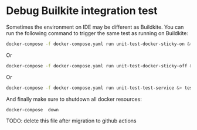 # Debug Builkite integration test
Sometimes the environment on IDE may be different as Buildkite.
You can run the following command to trigger the same test as running on Buildkite:

```bash
docker-compose -f docker-compose.yaml run unit-test-docker-sticky-on &> test.log
```
Or
```bash
docker-compose -f docker-compose.yaml run unit-test-docker-sticky-off &> test.log
```

Or
```bash
docker-compose -f docker-compose.yaml run unit-test-test-service &> test.log
```

And finally make sure to shutdown all docker resources:
```bash
docker-compose  down
```
TODO: delete this file after migration to github actions
